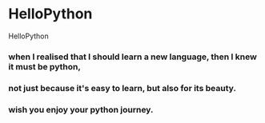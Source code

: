 # HelloPython
HelloPython
### when I realised that I should learn a new language, then I knew it must be python, 
### not just because it's easy to learn, but also for its beauty. 
### wish you enjoy your python journey.
